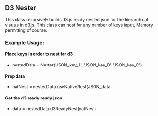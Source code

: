 ## D3 Nester
This class recursively builds d3.js ready nested json for the hierarchical visuals in d3.js.
This class can nest for any number of keys input, Memory permitting of course.

### Example Usage:
#### Place keys in order to nest for d3
* nestedData = Nester('JSON_key_A', 'JSON_key_B', 'JSON_key_C')  
#### Prep data 
* natNest = nestedData.useNativeNest(JSON_data)  
#### Get the d3 ready ready json
* data = nestedData.d3ReadyNest(natNest)  
